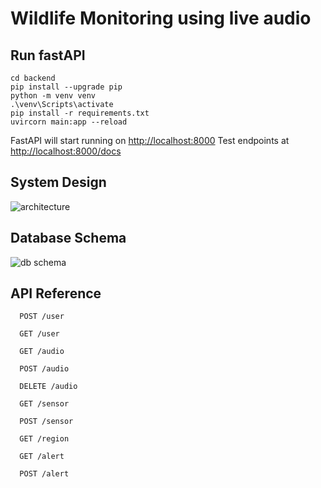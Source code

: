 # Wildlife Monitoring using live audio

## Run fastAPI

```
cd backend
pip install --upgrade pip
python -m venv venv
.\venv\Scripts\activate
pip install -r requirements.txt
uvircorn main:app --reload
```

FastAPI will start running on <http://localhost:8000>
Test endpoints at <http://localhost:8000/docs>

## System Design

![architecture](https://github.com/Ankit-AP-Paul/wildlife-monitoring-software/assets/83993904/5dcfa878-dfe4-4675-8159-9f7348393301)

## Database Schema

![db schema](https://github.com/user-attachments/assets/4e909bac-90d6-4db7-b267-1f9123f6dc74)

## API Reference

```
  POST /user
```

```
  GET /user
```

```
  GET /audio
```

```
  POST /audio
```

```
  DELETE /audio
```

```
  GET /sensor
```

```
  POST /sensor
```

```
  GET /region
```

```
  GET /alert
```

```
  POST /alert
```
